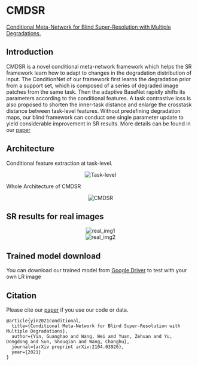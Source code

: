 # CMDSR
[Conditional Meta-Network for Blind Super-Resolution with Multiple Degradations.](https://arxiv.org/abs/2104.03926)

## Introduction
CMDSR is a novel conditional meta-network framework which helps the SR framework learn how to adapt to changes in the degradation distribution of input. The ConditionNet of our framework first learns the degradation prior from a support set, which is composed of a series of degraded image patches from the same task. Then the adaptive BaseNet rapidly shifts its parameters according to the conditional features. A task contrastive loss is also proposed to shorten the inner-task distance and enlarge the crosstask distance between task-level features. Without predefining degradation maps, our blind framework can conduct one single parameter update to yield considerable improvement in SR results. More details can be found in our [paper](https://arxiv.org/abs/2104.03926)

## Architecture
Conditional feature extraction at task-level.
<div align=center><img src="https://github.com/guanghaoyin/CMDSR/blob/main/figs/Task-level.png" alt="Task-level" align="middle" /></div>


Whole Architecture of CMDSR
<div align=center><img src="https://github.com/guanghaoyin/CMDSR/blob/main/figs/CMDSR.png" alt="CMDSR" align="middle" /></div>

## SR results for real images
<div align=center><img src="https://github.com/guanghaoyin/CMDSR/blob/main/figs/real_img1.png" alt="real_img1" align="middle" /></div>
<div align=center><img src="https://github.com/guanghaoyin/CMDSR/blob/main/figs/real_img2.png" alt="real_img2" align="middle" /></div>

## Trained model download
You can download our trained model from [Google Driver](https://drive.google.com/file/d/1431EsUDMRjmIhVGv4FwQQTkOQXehlPk5/view?usp=sharing) to test with your own LR image

## Citation
Please cite our [paper](https://arxiv.org/abs/2104.03926) if you use our code or data.

```
@article{yin2021conditional,
  title={Conditional Meta-Network for Blind Super-Resolution with Multiple Degradations},
  author={Yin, Guanghao and Wang, Wei and Yuan, Zehuan and Yu, Dongdong and Sun, Shouqian and Wang, Changhu},
  journal={arXiv preprint arXiv:2104.03926},
  year={2021}
}

```
